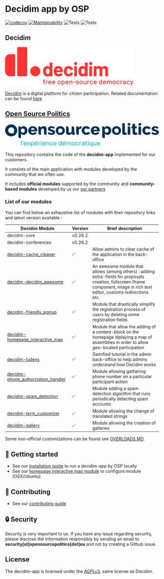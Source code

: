 # Decidim app by OSP
[![codecov](https://codecov.io/gh/OpenSourcePolitics/decidim-app/branch/master/graph/badge.svg?token=VDQ3ORQLN6)](https://codecov.io/gh/OpenSourcePolitics/decidim-app)
[![Maintainability](https://api.codeclimate.com/v1/badges/f5abcda931760d6ee65d/maintainability)](https://codeclimate.com/github/OpenSourcePolitics/decidim-app/maintainability)
![Tests](https://github.com/OpenSourcePolitics/decidim-app/actions/workflows/deploy_production.yml/badge.svg?branch=master)
![Tests](https://github.com/OpenSourcePolitics/decidim-app/actions/workflows/tests.yml/badge.svg?branch=master)

## Decidim
![](./docs/decidim-logo-claim.svg)

[Decidim](https://github.com/decidim/decidim) is a digital platform for citizen participation. Related documentation can be found [here](https://docs.decidim.org)

## [Open Source Politics](https://opensourcepolitics.eu/) 
![Open Source Politics](./docs/open-source-politics.svg)

This repository contains the code of the **decidim-app** implemented for our customers.

It consists of the main application with modules developed by the community that we often use.

It includes **official modules** supported by the community and **community-based modules** developed by us our [our partners](https://github.com/decidim-ice)

### List of our modules

You can find below an exhaustive list of modules with their repository links and latest version available :

| Decidim Module                      | Version |             Brief description                                    |
|-------------------------------------|---------|------------------------------------------------------------------|
| decidim-core                        | v0.26.2 |
| decidim-conferences                 | v0.26.2 |
| [decidim-cache_cleaner](https://github.com/OpenSourcePolitics/decidim-module-cache_cleaner)               | ✅      |Allow admins to clear cache of the application in the back-office|
| [decidim-decidim_awesome](https://github.com/decidim-ice/decidim-module-decidim_awesome)             | ✅      |An awesome module that allows (among others) : adding extra-fields for proposals creation, fullscreen iframe component, image in rich text editor, customs redirections etc. |
| [decidim-friendly_signup](https://github.com/OpenSourcePolitics/decidim-module-friendly_signup)             | ✅      |Module that drastically simplify the registration process of users by deleting some registration fields|
| [decidim-homepage_interactive_map](https://github.com/OpenSourcePolitics/decidim-module-homepage_interactive_map)    | ✅      |Module that allow the adding of a content-block on the homepage diplaying a map of assemblies in order to allow geo-located participation |
| [decidim-ludens](https://github.com/OpenSourcePolitics/decidim-ludens)                      | ✅      |Gamified tutorial in the admin back-office to help admins understand how Decidim works|
| [decidim-phone_authorization_handler](https://github.com/OpenSourcePolitics/decidim-module_phone_authorization_handler) | ✅      |Module allowing gathering phone number on a particular participant action|
| [decidim-spam_detection](https://github.com/OpenSourcePolitics/decidim-spam_detection)              | ✅      |Module adding a spam detection algorithm that runs periodically detecting spam accounts|
| [decidim-term_customizer](https://github.com/mainio/decidim-module-term_customizer)             | ✅      |Module allowing the change of translated strings |
| [decidim-gallery](https://github.com/alecslupu-pfa/decidim-module-gallery)| ✅      |Module allowing the creation of galleries |


Some non-official customizations can be found see [OVERLOADS.MD](./OVERLOADS.md).

## 🚀 Getting started
- See our [installation guide](./docs/GETTING_STARTED.md) to run a decidim-app by OSP locally
- See our [homepage interactive map module](./docs/HOMEPAGE_INTERACTIVE_MAP.md) to configure module (OSX/Ubuntu)

## 👋 Contributing
- See our [contributing guide](./docs/CONTRIBUTING.md)

## 🔒 Security
Security is very important to us. If you have any issue regarding security, please disclose the information responsibly by sending an email to **security[at]opensourcepolitics[dot]eu** and not by creating a Github issue. 

## License
The decidim-app is licensed under the [AGPLv3](./LICENSE-AGPLV3.txt), same license as Decidim.
